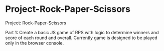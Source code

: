 # Project-Rock-Paper-Scissors
Project: Rock-Paper-Scissors

Part 1: Create a basic JS game of RPS with logic to determine winners and score of each round and overall. Currently game is designed to be played only in the browser console.